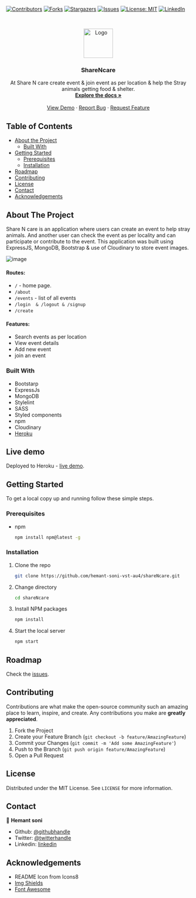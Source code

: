 
[![Contributors][contributors-shield]][contributors-url]
[![Forks][forks-shield]][forks-url]
[![Stargazers][stars-shield]][stars-url]
[![Issues][issues-shield]][issues-url]
[![License: MIT][license-shield]][license-url]
[![LinkedIn][linkedin-shield]][linkedin-url]



<!-- PROJECT LOGO -->
<br />
<p align="center">
  <a href="https://github.com/hemant-soni-vst-au4/movienchill">
    <img src="./public/img/logo.png" alt="Logo" width="80" height="80">
  </a>

  <h3 align="center">ShareNcare</h3>

  <p align="center">
    At Share N care create event & join event as per location & help the Stray animals getting food & shelter.
    <br />
    <a href="https://github.com/hemant-soni-vst-au4/shareNcare"><strong>Explore the docs »</strong></a>
    <br />
    <br />
    <a href="https://sharencare.herokuapp.com/">View Demo</a>
    ·
    <a href="https://github.com/hemant-soni-vst-au4/shareNcare/issues">Report Bug</a>
    ·
    <a href="https://github.com/hemant-soni-vst-au4/shareNcare/issues">Request Feature</a>
  </p>
</p>

<!-- TABLE OF CONTENTS -->
## Table of Contents

* [About the Project](#about-the-project)
  * [Built With](#built-with)
* [Getting Started](#getting-started)
  * [Prerequisites](#prerequisites)
  * [Installation](#installation)
* [Roadmap](#roadmap)
* [Contributing](#contributing)
* [License](#license)
* [Contact](#contact)
* [Acknowledgements](#acknowledgements)

<!-- ABOUT THE PROJECT -->
## About The Project

Share N care is an application where users can create an event to help stray animals. And another user can check the event as per locality and can participate or contribute to the event. This application was built using ExpressJS, MongoDB, Bootstrap & use of Cloudinary to store event images.

![image](./public/img/homescreen.png)

#### Routes:

* `/` - home page.
* `/about` 
* `/events` - list of all events
* `/login  & /logout & /signup`
* `/create`


#### Features:

* Search events as per location
* View event details
* Add new event
* join an event

### Built With

- Bootstarp
- ExpressJs
- MongoDB
- Stylelint
- SASS
- Styled components
- npm
- Cloudinary
- [Heroku](https://sharencare.herokuapp.com/)

## Live demo

Deployed to Heroku - [live demo](https://sharencare.herokuapp.com/).

<!-- GETTING STARTED -->
## Getting Started

To get a local copy up and running follow these simple steps.

### Prerequisites

* npm

    ```sh
    npm install npm@latest -g
    ```

### Installation

1. Clone the repo

    ```sh
    git clone https://github.com/hemant-soni-vst-au4/shareNcare.git
    ```

2. Change directory

    ```sh
    cd shareNcare
    ```

3. Install NPM packages

    ```sh
    npm install
    ```

4. Start the local server

    ```sh
    npm start
    ```

<!-- ROADMAP -->
## Roadmap

Check the [issues](https://github.com/hemant-soni-vst-au4/shareNcare/issues).

<!-- CONTRIBUTING -->
## Contributing

Contributions are what make the open-source community such an amazing place to learn, inspire, and create. Any contributions you make are **greatly appreciated**.

1. Fork the Project
2. Create your Feature Branch (`git checkout -b feature/AmazingFeature`)
3. Commit your Changes (`git commit -m 'Add some AmazingFeature'`)
4. Push to the Branch (`git push origin feature/AmazingFeature`)
5. Open a Pull Request

<!-- LICENSE -->
## License

Distributed under the MIT License. See `LICENSE` for more information.

<!-- CONTACT -->
## Contact

👤 **Hemant soni**

- Github: [@githubhandle](https://github.com/hemant-soni-vst-au4)
- Twitter: [@twitterhandle](https://twitter.com/abdelperez11)
- Linkedin: [linkedin](https://www.linkedin.com/in/hemant-soni-97427b193/)

<!-- ACKNOWLEDGEMENTS -->
## Acknowledgements

* README Icon from Icons8
* [Img Shields](https://shields.io)
* [Font Awesome](https://fontawesome.com)

<!-- MARKDOWN LINKS & IMAGES -->
<!-- https://www.markdownguide.org/basic-syntax/#reference-style-links -->
[contributors-shield]: https://img.shields.io/github/contributors/hemant-soni-vst-au4/shareNcare.svg?style=flat-square
[contributors-url]: https://github.com/hemant-soni-vst-au4/shareNcare/graphs/contributors
[forks-shield]: https://img.shields.io/github/forks/hemant-soni-vst-au4/shareNcare.svg?style=flat-square
[forks-url]: https://github.com/hemant-soni-vst-au4/shareNcare/network/members
[stars-shield]: https://img.shields.io/github/stars/hemant-soni-vst-au4/shareNcare.svg?style=flat-square
[stars-url]: https://github.com/hemant-soni-vst-au4/shareNcare/stargazers
[issues-shield]: https://img.shields.io/github/issues/hemant-soni-vst-au4/shareNcare.svg?style=flat-square
[issues-url]: https://github.com/hemant-soni-vst-au4/shareNcare/issues
[license-shield]: https://img.shields.io/badge/License-MIT-yellow.svg
[license-url]: https://github.com/hemant-soni-vst-au4/shareNcare/blob/development/LICENSE
[linkedin-shield]: https://img.shields.io/badge/-LinkedIn-black.svg?style=flat-square&logo=linkedin&colorB=555
[linkedin-url]: https://www.linkedin.com/in/hemant-soni-97427b193/

